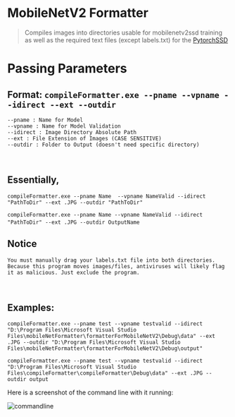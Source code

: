 # MobileNetV2 Formatter
> Compiles images into directories usable for mobilenetv2ssd training as well as the required text files (except labels.txt) for the
[PytorchSSD](https://github.com/qfgaohao/pytorch-ssd/)
# Passing Parameters
## Format: ``compileFormatter.exe --pname --vpname --idirect --ext --outdir``
```
--pname : Name for Model
--vpname : Name for Model Validation
--idirect : Image Directory Absolute Path
--ext : File Extension of Images (CASE SENSITIVE)
--outdir : Folder to Output (doesn't need specific directory)
```
&nbsp;
## Essentially,

```compileFormatter.exe --pname Name  --vpname NameValid --idirect "PathToDir" --ext .JPG --outdir "PathToDir"```

```compileFormatter.exe --pname Name --vpname NameValid --idirect "PathToDir" --ext .JPG --outdir OutputName```
&nbsp;
## Notice
```
You must manually drag your labels.txt file into both directories. 
Because this program moves images/files, antiviruses will likely flag it as malicious. Just exclude the program.
```
&nbsp;
## Examples:

```compileFormatter.exe --pname test --vpname testvalid --idirect "D:\Program Files\Microsoft Visual Studio Files\mobileNetFormatter\formatterForMobileNetV2\Debug\data" --ext .JPG --outdir "D:\Program Files\Microsoft Visual Studio Files\mobileNetFormatter\formatterForMobileNetV2\Debug\output"```


```compileFormatter.exe --pname test --vpname testvalid --idirect "D:\Program Files\Microsoft Visual Studio Files\compileFormatter\compileFormatter\Debug\data" --ext .JPG --outdir output```





Here is a screenshot of the command line with it running:

![commandline](https://user-images.githubusercontent.com/40608267/200220476-f381d9d8-f1bf-40ce-92a9-03fd8f60afee.png)



